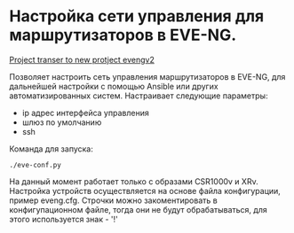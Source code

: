 # Настройка сети управления для маршрутизаторов в EVE-NG.
[Project transer to new protject evengv2](https://github.com/alexeykr65/evengv2)

Позволяет настроить сеть управления маршрутизаторов в EVE-NG, для дальнейшей настройки с помощью Ansible или других автоматизированных систем.
Настраивает следующие параметры:
- ip адрес интерфейса управления
- шлюз по умолчанию
- ssh

Команда для запуска:
```
./eve-conf.py
```

На данный момент работает только с образами CSR1000v и XRv. Настройка устройств осуществляется на основе файла конфигурации, пример eveng.cfg. Строчки можно закоментировать в конфигупационном файле, тогда они не будут обрабатываться, для этого используется знак - '!'
